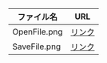 |ファイル名|URL|
|-|-|
|OpenFile.png|[リンク](http://www.defaulticon.com/images/icons32x32/folder-open.png?itok=ZGAnT974)|  
|SaveFile.png|[リンク](http://www.defaulticon.com/images/icons32x32/save.png?itok=sWHq42i3)|